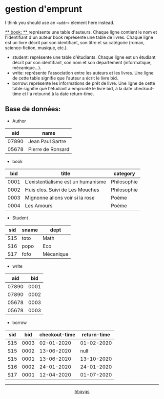 # gestion d'emprunt


I think you should use an
`<addr>` element here instead.

<u> ** book: ** </u>
représente une table d'auteurs. Chaque ligne contient le nom et l'identifiant d'un auteur book représente une table de livres. Chaque ligne est un livre décrit par son identifiant, son titre et sa catégorie (roman, science-fiction, musique, etc.).
- student:
représente une table d'étudiants. Chaque ligne est un étudiant décrit par son identifiant, son nom et son département (informatique, mécanique...).
- write:
représente l'association entre les auteurs et les livres. Une ligne de cette table signifie que l'auteur a écrit le livre bid.
- borrow:
représente les informations de prêt de livre. Une ligne de cette table signifie que l'étudiant a emprunté le livre bid, à la date checkout-time et l'a retourné à la date return-time. 

## Base de données:

* Author


aid      | name 
------------ | -------------
07890        | Jean Paul Sartre
05678        | Pierre de Ronsard

* book 


bid | title | category 
------------ | ------------- | ------------- 
0001 | L'existentialisme est un humanisme | Philosophie
0002 | Huis clos. Suivi de Les Mouches | Philosophie
0003 | Mignonne allons voir si la rose | Poème
0004 | Les Amours | Poème

* Student 

sid | sname | dept 
------------ | ------------- | ------------- 
S15 | toto | Math
S16 | popo | Eco
S17 | fofo | Mécanique

* write


aid      | bid 
------------ | -------------
07890        | 0001
07890        | 0002
05678        | 0003
05678        | 0003

* borrow 

sid | bid | checkout-time | return-time 
------------ | ------------- | ------------- | -------------
S15 | 0003 | 02-01-2020 | 01-02-2020
S15 | 0002 | 13-06-2020 | null
S15 | 0001 | 13-06-2020 | 13-10-2020
S16 | 0002 | 24-01-2020 | 24-01-2020
S17 | 0001 | 12-04-2020 | 01-07-2020

------------------------------
<p align='center'>
  <a href=''> hhgvgs </a> 
 
</p>
